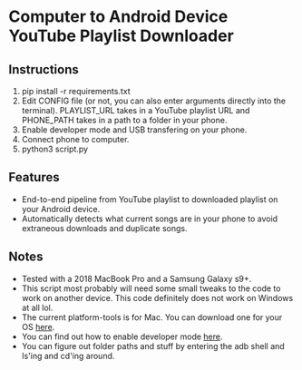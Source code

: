 # Computer to Android Device YouTube Playlist Downloader

## Instructions

1) pip install -r requirements.txt
2) Edit CONFIG file (or not, you can also enter arguments directly into the terminal). PLAYLIST_URL takes in a YouTube playlist URL and PHONE_PATH takes in a path to a folder in your phone.
3) Enable developer mode and USB transfering on your phone.
4) Connect phone to computer.
4) python3 script.py

## Features

- End-to-end pipeline from YouTube playlist to downloaded playlist on your Android device.
- Automatically detects what current songs are in your phone to avoid extraneous downloads and duplicate songs.

## Notes

- Tested with a 2018 MacBook Pro and a Samsung Galaxy s9+.
- This script most probably will need some small tweaks to the code to work on another device. This code definitely does not work on Windows at all lol. 
- The current platform-tools is for Mac. You can download one for your OS [here](https://developer.android.com/studio/releases/platform-tools).
- You can find out how to enable developer mode [here](https://developer.android.com/studio/command-line/adb#Enabling).
- You can figure out folder paths and stuff by entering the adb shell and ls'ing and cd'ing around.
